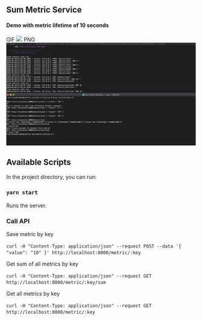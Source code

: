 ## Sum Metric Service

#### Demo with metric lifetime of 10 seconds
GIF
![](service-demo.gif)
PNG
![](service-demo.png)

## Available Scripts

In the project directory, you can run:

### `yarn start`

Runs the server.

### Call API

Save metric by key

`curl -H "Content-Type: application/json" --request POST --data '{ "value": "10" }' http://localhost:8000/metric/:key`


Get sum of all metrics by key

`curl -H "Content-Type: application/json" --request GET http://localhost:8000/metric/:key/sum`


Get all metrics by key

`curl -H "Content-Type: application/json" --request GET http://localhost:8000/metric/:key`
